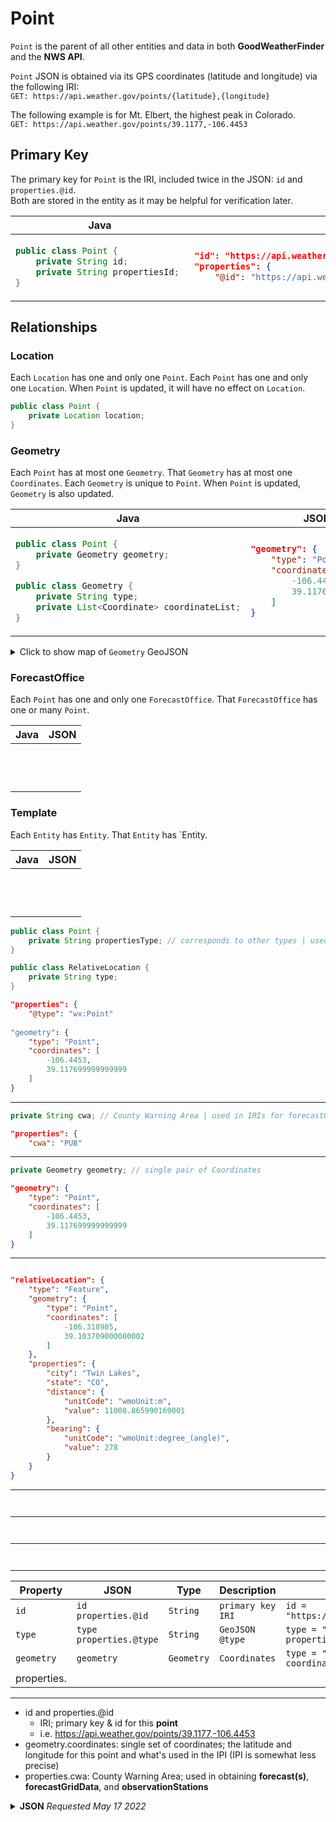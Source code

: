# Point

`Point` is the parent of all other entities and data in both **GoodWeatherFinder** and the **NWS API**. 

`Point` JSON is obtained via its GPS coordinates (latitude and longitude) via the following IRI:<br>
`GET: https://api.weather.gov/points/{latitude},{longitude}`

The following example is for Mt. Elbert, the highest peak in Colorado.<br>
`GET: https://api.weather.gov/points/39.1177,-106.4453`

## Primary Key
The primary key for `Point` is the IRI, included twice in the JSON: `id` and `properties.@id`.  
Both are stored in the entity as it may be helpful for verification later.

<table>
<thead><tr>
<th>Java</th>
<th>JSON</th>
</thead></tr>
<tbody>
<tr>
<td>

```java
public class Point {
	private String id; 
	private String propertiesId; 
}
```
</td>
<td>

```json
"id": "https://api.weather.gov/points/39.1177,-106.4453",
"properties": {
    "@id": "https://api.weather.gov/points/39.1177,-106.4453"
```
</td>
</tr>
</tbody>
</table>

## Relationships

### Location

Each `Location` has one and only one `Point`. Each `Point` has one and only one `Location`.
When `Point` is updated, it will have no effect on `Location`.

```java
public class Point {
	private Location location;
}
```

### Geometry

Each `Point` has at most one `Geometry`. That `Geometry` has at most one `Coordinates`.
Each `Geometry` is unique to `Point`.
When `Point` is updated, `Geometry` is also updated.

<table>
<thead><tr>
<th>Java</th>
<th>JSON</th>
</thead></tr>
<tbody>
<tr>
<td>

```java
public class Point {
	private Geometry geometry;
}
```
```java
public class Geometry {
	private String type;
	private List<Coordinate> coordinateList;
}
```
</td>
<td>

```json
"geometry": {
    "type": "Point",
    "coordinates": [
        -106.4453,
        39.117699999999999
    ]
}
```
</td>
</tr>
</tbody>
</table>

<details>
<summary>Click to show map of <code>Geometry</code> GeoJSON</summary>

```geojson
{
    "type": "Point",
    "coordinates": [
        -106.4453,
        39.117699999999999
    ]
}
```

</details>

### ForecastOffice

Each `Point` has one and only one `ForecastOffice`.  That `ForecastOffice` has one or many `Point`.

<table>
<thead><tr>
<th>Java</th>
<th>JSON</th>
</thead></tr>
<tbody>
<tr>
<td>

```java

```
</td>
</tr>
<tr>
<td>

```json

```
</td>
</tr>
</tbody>
</table>












### Template

Each `Entity` has `Entity`. That `Entity` has `Entity.

<table>
<thead><tr>
<th>Java</th>
<th>JSON</th>
</thead></tr>
<tbody>
<tr>
<td>

```java

```
</td>
</tr>
<tr>
<td>

```json

```
</td>
</tr>
</tbody>
</table>









```java
public class Point {
	private String propertiesType; // corresponds to other types | used for verification later | i.e. wx:Point
}

public class RelativeLocation {
	private String type;
}
```


```json
"properties": {
	"@type": "wx:Point"
	
"geometry": {
    "type": "Point",
    "coordinates": [
        -106.4453,
        39.117699999999999
    ]
}
```
<hr>

```java
private String cwa; // County Warning Area | used in IRIs for forecastOffice, forecast, forecastGridData, observationStation
```

```json
"properties": {
	"cwa": "PUB"
```
<hr>

```java
private Geometry geometry; // single pair of Coordinates
```

```json
"geometry": {
    "type": "Point",
    "coordinates": [
        -106.4453,
        39.117699999999999
    ]
}
```
<hr>

```java

```

```json
"relativeLocation": {
    "type": "Feature",
    "geometry": {
        "type": "Point",
        "coordinates": [
            -106.318985,
            39.103709000000002
        ]
    },
    "properties": {
        "city": "Twin Lakes",
        "state": "CO",
        "distance": {
            "unitCode": "wmoUnit:m",
            "value": 11008.865990169001
        },
        "bearing": {
            "unitCode": "wmoUnit:degree_(angle)",
            "value": 278
        }
    }
}
```
<hr>

```java

```

```json

```
<hr>

```java

```

```json

```
<hr>

```java

```

```json

```
<hr>

| Property | JSON | Type | Description | Example |
| --- | --- | --- | --- | --- |
| `id` | `id`<br>`properties.@id` | `String` | `primary key`<br>`IRI` | `id = "https://api.weather.gov/points/39.1177,-106.4453";` |
| `type` | `type`<br>`properties.@type` | `String` | `GeoJSON @type` | `type = "Feature";`<br>`properties.@type = "wx:Point"` |
| `geometry` | `geometry` | `Geometry` | `Coordinates`  | `type = "Point";`<br>`coordinates = [-106.4453,39.117699999999999];` |
| properties.
<hr>

- id and properties.@id
	- IRI; primary key & id for this **point**
	- i.e. https://api.weather.gov/points/39.1177,-106.4453
- geometry.coordinates: single set of coordinates; the latitude and longitude for this point and what's used in the IPI (IPI is somewhat less precise)
- properties.cwa: County Warning Area; used in obtaining **forecast(s)**, **forecastGridData**, and **observationStations**

<details><summary><b>JSON</b> <i>Requested May 17 2022</i></summary>

```json
{
    "@context": [
        "https://geojson.org/geojson-ld/geojson-context.jsonld",
        {
            "@version": "1.1",
            "wx": "https://api.weather.gov/ontology#",
            "s": "https://schema.org/",
            "geo": "http://www.opengis.net/ont/geosparql#",
            "unit": "http://codes.wmo.int/common/unit/",
            "@vocab": "https://api.weather.gov/ontology#",
            "geometry": {
                "@id": "s:GeoCoordinates",
                "@type": "geo:wktLiteral"
            },
            "city": "s:addressLocality",
            "state": "s:addressRegion",
            "distance": {
                "@id": "s:Distance",
                "@type": "s:QuantitativeValue"
            },
            "bearing": {
                "@type": "s:QuantitativeValue"
            },
            "value": {
                "@id": "s:value"
            },
            "unitCode": {
                "@id": "s:unitCode",
                "@type": "@id"
            },
            "forecastOffice": {
                "@type": "@id"
            },
            "forecastGridData": {
                "@type": "@id"
            },
            "publicZone": {
                "@type": "@id"
            },
            "county": {
                "@type": "@id"
            }
        }
    ],
    "id": "https://api.weather.gov/points/39.1177,-106.4453",
    "type": "Feature",
    "geometry": {
        "type": "Point",
        "coordinates": [
            -106.4453,
            39.117699999999999
        ]
    },
    "properties": {
        "@id": "https://api.weather.gov/points/39.1177,-106.4453",
        "@type": "wx:Point",
        "cwa": "PUB",
        "forecastOffice": "https://api.weather.gov/offices/PUB",
        "gridId": "PUB",
        "gridX": 33,
        "gridY": 107,
        "forecast": "https://api.weather.gov/gridpoints/PUB/33,107/forecast",
        "forecastHourly": "https://api.weather.gov/gridpoints/PUB/33,107/forecast/hourly",
        "forecastGridData": "https://api.weather.gov/gridpoints/PUB/33,107",
        "observationStations": "https://api.weather.gov/gridpoints/PUB/33,107/stations",
        "relativeLocation": {
            "type": "Feature",
            "geometry": {
                "type": "Point",
                "coordinates": [
                    -106.318985,
                    39.103709000000002
                ]
            },
            "properties": {
                "city": "Twin Lakes",
                "state": "CO",
                "distance": {
                    "unitCode": "wmoUnit:m",
                    "value": 11008.865990169001
                },
                "bearing": {
                    "unitCode": "wmoUnit:degree_(angle)",
                    "value": 278
                }
            }
        },
        "forecastZone": "https://api.weather.gov/zones/forecast/COZ060",
        "county": "https://api.weather.gov/zones/county/COC065",
        "fireWeatherZone": "https://api.weather.gov/zones/fire/COZ220",
        "timeZone": "America/Denver",
        "radarStation": "KGJX"
    }
}
```
</details>